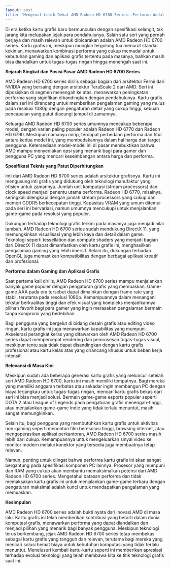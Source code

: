 ```yaml
---
layout: post
title: "Mengenal Lebih Dekat AMD Radeon HD 6700 Series: Performa Andal di Masa Silam"
---
```


Di era ketika kartu grafis baru bermunculan dengan spesifikasi selangit, tak jarang kita melupakan jejak para pendahulunya. Salah satu seri yang pernah berjaya dan masih relevan untuk dibicarakan adalah AMD Radeon HD 6700 series. Kartu grafis ini, meskipun mungkin tergolong tua menurut standar kekinian, menawarkan kombinasi performa yang cukup memadai untuk kebutuhan gaming dan aplikasi grafis tertentu pada masanya, bahkan masih bisa diandalkan untuk tugas-tugas ringan hingga menengah saat ini.

**Sejarah Singkat dan Posisi Pasar AMD Radeon HD 6700 Series**

AMD Radeon HD 6700 series dirilis sebagai bagian dari arsitektur Fermi dari NVIDIA yang bersaing dengan arsitektur TeraScale 2 dari AMD. Seri ini diposisikan di segmen menengah ke atas, menawarkan peningkatan performa yang signifikan dibandingkan dengan pendahulunya. Kartu grafis dalam seri ini dirancang untuk memberikan pengalaman gaming yang mulus pada resolusi 1080p dengan pengaturan detail yang cukup tinggi, sebuah pencapaian yang patut diacungi jempol di zamannya.

Keluarga AMD Radeon HD 6700 series umumnya mencakup beberapa model, dengan varian paling populer adalah Radeon HD 6770 dan Radeon HD 6790. Meskipun namanya mirip, terdapat perbedaan performa dan fitur antara kedua model ini, yang membedakannya dalam hal harga dan target pengguna. Ketersediaan model-model ini di pasar membuktikan bahwa AMD mampu menyediakan opsi yang menarik bagi para gamer dan pengguna PC yang mencari keseimbangan antara harga dan performa.

**Spesifikasi Teknis yang Patut Diperhitungkan**

Inti dari AMD Radeon HD 6700 series adalah arsitektur grafisnya. Kartu ini mengusung inti grafis yang didukung oleh teknologi manufaktur yang efisien untuk zamannya. Jumlah unit komputasi (stream processors) dan clock speed menjadi penentu utama performa. Radeon HD 6770, misalnya, seringkali dilengkapi dengan jumlah stream processors yang cukup dan memori GDDR5 berkecepatan tinggi. Kapasitas VRAM yang umum ditemui pada seri ini bervariasi, namun umumnya mencukupi untuk menjalankan game-game pada resolusi yang populer.

Dukungan terhadap teknologi grafis terkini pada masanya juga menjadi nilai tambah. AMD Radeon HD 6700 series sudah mendukung DirectX 11, yang memungkinkan visualisasi yang lebih kaya dan detail dalam game. Teknologi seperti tessellation dan compute shaders yang menjadi bagian dari DirectX 11 dapat dimanfaatkan oleh kartu grafis ini, menghasilkan pengalaman gaming yang lebih imersif. Selain itu, dukungan terhadap OpenGL juga memastikan kompatibilitas dengan berbagai aplikasi kreatif dan profesional.

**Performa dalam Gaming dan Aplikasi Grafis**

Saat pertama kali dirilis, AMD Radeon HD 6700 series mampu menjalankan banyak game populer dengan pengaturan grafis yang memuaskan. Game-game AAA pada era tersebut dapat dimainkan dengan frame rate yang stabil, terutama pada resolusi 1080p. Kemampuannya dalam menangani tekstur berkualitas tinggi dan efek visual yang kompleks menjadikannya pilihan favorit bagi para gamer yang ingin merasakan pengalaman bermain tanpa kompromi yang berlebihan.

Bagi pengguna yang bergelut di bidang desain grafis atau editing video ringan, kartu grafis ini juga menawarkan kapabilitas yang mumpuni. Akselerasi perangkat keras yang ditawarkan oleh AMD Radeon HD 6700 series dapat mempercepat rendering dan pemrosesan tugas-tugas visual, meskipun tentu saja tidak dapat disandingkan dengan kartu grafis profesional atau kartu kelas atas yang dirancang khusus untuk beban kerja intensif.

**Relevansi di Masa Kini**

Meskipun sudah ada beberapa generasi kartu grafis yang meluncur setelah seri AMD Radeon HD 6700, kartu ini masih memiliki tempatnya. Bagi mereka yang memiliki anggaran terbatas atau sekadar ingin membangun PC dengan biaya terjangkau untuk tugas-tugas ringan, mencari kartu grafis bekas dari seri ini bisa menjadi solusi. Bermain game-game esports populer seperti DOTA 2 atau League of Legends pada pengaturan grafis menengah-tinggi, atau menjalankan game-game indie yang tidak terlalu menuntut, masih sangat memungkinkan.

Selain itu, bagi pengguna yang membutuhkan kartu grafis untuk aktivitas non-gaming seperti menonton film beresolusi tinggi, browsing internet, atau mengoperasikan aplikasi perkantoran, AMD Radeon HD 6700 series masih lebih dari cukup. Kemampuannya untuk mengeluarkan sinyal video ke monitor modern melalui konektor yang tersedia juga membuatnya tetap relevan.

Namun, penting untuk diingat bahwa performa kartu grafis ini akan sangat bergantung pada spesifikasi komponen PC lainnya. Prosesor yang mumpuni dan RAM yang cukup akan membantu memaksimalkan potensi dari AMD Radeon HD 6700 series. Mengetahui batasan performa dan tidak memaksakan kartu grafis ini untuk menjalankan game-game terbaru dengan pengaturan maksimal adalah kunci untuk mendapatkan pengalaman yang memuaskan.

**Kesimpulan**

AMD Radeon HD 6700 series adalah bukti nyata dari inovasi AMD di masa lalu. Kartu grafis ini telah memberikan kontribusi yang berarti dalam dunia komputasi grafis, menawarkan performa yang dapat diandalkan dan menjadi pilihan yang menarik bagi banyak pengguna. Meskipun teknologi terus berkembang, jejak AMD Radeon HD 6700 series tetap membekas sebagai kartu grafis yang tangguh dan relevan, terutama bagi mereka yang mencari solusi hemat biaya untuk kebutuhan komputasi yang tidak terlalu menuntut. Menelusuri kembali kartu-kartu seperti ini memberikan apresiasi terhadap evolusi teknologi yang telah membawa kita ke titik teknologi grafis saat ini.
